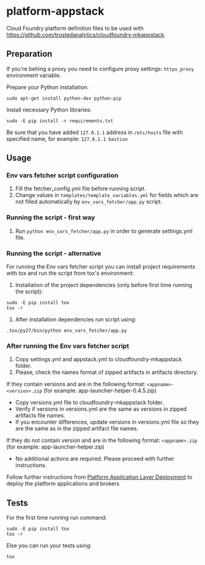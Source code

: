 platform-appstack
=================

Cloud Foundry platform definition files to be used with https://github.com/trustedanalytics/cloudfoundry-mkappstack.

## Preparation
If you're behing a proxy you need to configure proxy settings: `https_proxy` environment variable.

Prepare your Python installation:
```
sudo apt-get install python-dev python-pip
```

Install necessary Python libraries:
```
sudo -E pip install -r requirements.txt
```

Be sure that you have added ```127.0.1.1``` address in ```/etc/hosts``` file with specified name, for example:
```127.0.1.1 bastion```

## Usage
### Env vars fetcher script configuration
1. Fill the fetcher_config.yml file before running script.
1. Change values in ```templates/template_variables.yml``` for fields which are not filled automatically by ```env_vars_fetcher/app.py``` script.

### Running the script - first way
1. Run ```python env_vars_fetcher/app.py``` in order to generate settings.yml file.

### Running the script - alternative
For running the Env vars fetcher script you can install project requirements with tox and run the script from tox's environment:
1. Installation of the project dependencies (only before first time running the script):
```
sudo -E pip install tox
tox -r
```
1. After installation dependencies run script using:
```
.tox/py27/bin/python env_vars_fetcher/app.py
```

### After running the Env vars fetcher script
1. Copy settings.yml and appstack.yml to cloudfoundry-mkappstack folder.
1. Please, check the names format of zipped artifacts in artifacts directory.

If they contain versions and are in the following format:
`<appname>-<version>.zip`
(for example: app-launcher-helper-0.4.5.zip) 
* Copy versions.yml file to cloudfoundry-mkappstack folder.
* Verify if versions in versions.yml are the same as versions in zipped artifacts file names. 
* If you encounter differences, update versions in versions.yml file so they are the same as in the zipped artifact file names.

If they do not contain version and are in the following format:
`<appname>.zip` 
(for example: app-launcher-helper.zip) 
* No additional actions are required. Please proceed with further instructions.

Follow further instructions from [Platform Application Layer Deployment](https://github.com/trustedanalytics/platform-wiki/wiki/Platform-application-layer-deployment) to deploy the platform applications and brokers

## Tests

For the first time running run command:
```
sudo -E pip install tox
tox -r
```
Else you can run your tests using:
```
tox
```

